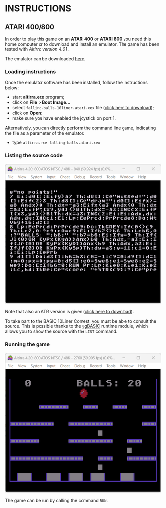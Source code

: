 # INSTRUCTIONS

## ATARI 400/800

In order to play this game on an **ATARI 400** or **ATARI 800** you need this home computer or to download and install an emulator. The game has been tested with *Altirra version 4.01* .

The emulator can be downloaded [here](https://www.virtualdub.org/altirra.html).

### Loading instructions

Once the emulator software has been installed, follow the instructions below:
 - start **altirra.exe** program;
 - click on **File** > **Boot Image...**
 - select <code>falling-balls-10liner.atari.xex</code> file ([click here to download](https://spotlessmind1975.itch.io/falling-balls-10liner));
 - click on **Open**;
 - make sure you have enabled the joystick on port 1.

Alternatively, you can directly perform the command line game, indicating the file as a parameter of the emulator:
 - type <code>altirra.exe falling-balls.atari.xex</code>

### Listing the source code

![example of source listing](../pictures/atari-listing.png)

Note that also an ATR version is given ([click here to download](https://spotlessmind1975.itch.io/falling-balls-10liner)).

To take part to the BASIC 10Liner Contest, you must be able to consult the source. This is possible thanks to the [ugBASIC](https://ugbasic.iwashere.eu) runtime module, which allows you to show the source with the `LIST` command.

### Running the game

![example of running](../pictures/atari-game.png)

The game can be run by calling the command `RUN`.
